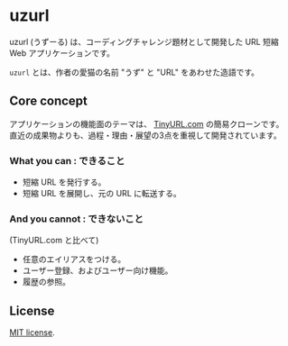 # uzurl

uzurl (うずーる) は、コーディングチャレンジ題材として開発した URL 短縮 Web アプリケーションです。

`uzurl` とは、作者の愛猫の名前 "うず" と "URL" をあわせた造語です。

## Core concept

アプリケーションの機能面のテーマは、 [TinyURL.com](https://tinyurl.com/) の簡易クローンです。  
直近の成果物よりも、過程・理由・展望の3点を重視して開発されています。

### What you can : できること

- 短縮 URL を発行する。
- 短縮 URL を展開し、元の URL に転送する。

### And you cannot : できないこと

(TinyURL.com と比べて)

- 任意のエイリアスをつける。
- ユーザー登録、およびユーザー向け機能。
- 履歴の参照。

## License

[MIT license](LICENSE).
